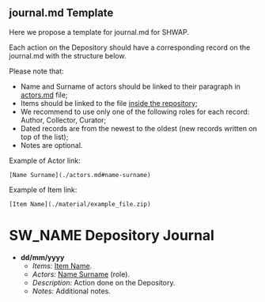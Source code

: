 ## journal.md Template

Here we propose a template for journal<span>.md for SHWAP.

Each action on the Depository should have a corresponding record on the journal<span>.md with the structure below.

Please note that:
* Name and Surname of actors should be linked to their paragraph in [actors.md](./actors.md) file;
* Items should be linked to the file [inside the repository](./material/);
* We recommend to use only one of the following roles for each record: Author, Collector, Curator;
* Dated records are from the newest to the oldest (new records written on top of the list);
* Notes are optional.

Example of Actor link:
~~~
[Name Surname](./actors.md#name-surname)
~~~
Example of Item link:
~~~
[Item Name](./material/example_file.zip)
~~~


# SW_NAME Depository Journal

* **dd/mm/yyyy** 
  * *Items:*  [Item Name](./material/example_file.zip).
  * *Actors:* [Name Surname](./actors.md#name-surname) (role).
  * *Description:* Action done on the Depository.
  * *Notes:*  Additional notes.

